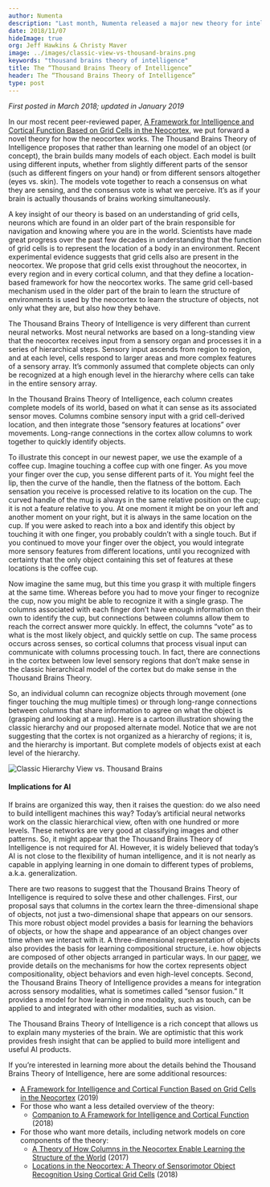 ```yaml
---
author: Numenta
description: "Last month, Numenta released a major new theory for intelligence and cortical computation, documenting the theory in a research paper and making it available on a preprint server while it undergoes peer-review. We also created a “companion piece” to the research paper. What’s a companion piece and why did we write it?  How did two non-neuroscientists write a paper about a neuroscience paper?  In this blog post, we’ll take you behind the scenes to show you how and why it happened."
date: 2018/11/07   
hideImage: true
org: Jeff Hawkins & Christy Maver
image: ../images/classic-view-vs-thousand-brains.png
keywords: "thousand brains theory of intelligence"
title: The “Thousand Brains Theory of Intelligence”
header: The “Thousand Brains Theory of Intelligence”
type: post
---
```


*First posted in March 2018; updated in January 2019*

In our most recent peer-reviewed paper, [A Framework for Intelligence and Cortical Function Based on Grid Cells in the Neocortex](/neuroscience-research/research-publications/papers/a-framework-for-intelligence-and-cortical-function-based-on-grid-cells-in-the-neocortex/), we put forward a novel theory for how the neocortex works. The Thousand Brains Theory of Intelligence proposes that rather than learning one model of an object (or concept), the brain builds many models of each object. Each model is built using different inputs, whether from slightly different parts of the sensor (such as different fingers on your hand) or from different sensors altogether (eyes vs. skin). The models vote together to reach a consensus on what they are sensing, and the consensus vote is what we perceive. It’s as if your brain is actually thousands of brains working simultaneously.

A key insight of our theory is based on an understanding of grid cells, neurons which are found in an older part of the brain responsible for navigation and knowing where you are in the world. Scientists have made great progress over the past few decades in understanding that the function of grid cells is to represent the location of a body in an environment. Recent experimental evidence suggests that grid cells also are present in the neocortex. We propose that grid cells exist throughout the neocortex, in every region and in every cortical column, and that they define a location-based framework for how the neocortex works. The same grid cell-based mechanism used in the older part of the brain to learn the structure of environments is used by the neocortex to learn the structure of objects, not only what they are, but also how they behave.

The Thousand Brains Theory of Intelligence is very different than current neural networks. Most neural networks are based on a long-standing view that the neocortex receives input from a sensory organ and processes it in a series of hierarchical steps. Sensory input ascends from region to region, and at each level, cells respond to larger areas and more complex features of a sensory array. It’s commonly assumed that complete objects can only be recognized at a high enough level in the hierarchy where cells can take in the entire sensory array.

In the Thousand Brains Theory of Intelligence, each column creates complete models of its world, based on what it can sense as its associated sensor moves. Columns combine sensory input with a grid cell-derived location, and then integrate those “sensory features at locations” over movements. Long-range connections in the cortex allow columns to work together to quickly identify objects.

To illustrate this concept in our newest paper, we use the example of a coffee cup. Imagine touching a coffee cup with one finger. As you move your finger over the cup, you sense different parts of it. You might feel the lip, then the curve of the handle, then the flatness of the bottom. Each sensation you receive is processed relative to its location on the cup. The curved handle of the mug is always in the same relative position on the cup; it is not a feature relative to you. At one moment it might be on your left and another moment on your right, but it is always in the same location on the cup. If you were asked to reach into a box and identify this object by touching it with one finger, you probably couldn’t with a single touch. But if you continued to move your finger over the object, you would integrate more sensory features from different locations, until you recognized with certainty that the only object containing this set of features at these locations is the coffee cup.

Now imagine the same mug, but this time you grasp it with multiple fingers at the same time. Whereas before you had to move your finger to recognize the cup, now you might be able to recognize it with a single grasp. The columns associated with each finger don’t have enough information on their own to identify the cup, but connections between columns allow them to reach the correct answer more quickly. In effect, the columns “vote” as to what is the most likely object, and quickly settle on cup.  The same process occurs across senses, so cortical columns that process visual input can communicate with columns processing touch. In fact, there are connections in the cortex between low level sensory regions that don’t make sense in the classic hierarchical model of the cortex but do make sense in the Thousand Brains Theory.

So, an individual column can recognize objects through movement (one finger touching the mug multiple times) or through long-range connections between columns that share information to agree on what the object is (grasping and looking at a mug). Here is a cartoon illustration showing the classic hierarchy and our proposed alternate model. Notice that we are not suggesting that the cortex is not organized as a hierarchy of regions; it is, and the hierarchy is important. But complete models of objects exist at each level of the hierarchy.

![Classic Hierarchy View vs. Thousand Brains](../images/classic-view-vs-thousand-brains.png)

#### Implications for AI

If brains are organized this way, then it raises the question: do we also need to build intelligent machines this way? Today’s artificial neural networks work on the classic hierarchical view, often with one hundred or more levels. These networks are very good at classifying images and other patterns. So, it might appear that the Thousand Brains Theory of Intelligence is not required for AI. However, it is widely believed that today’s AI is not close to the flexibility of human intelligence, and it is not nearly as capable in applying learning in one domain to different types of problems, a.k.a. generalization.

There are two reasons to suggest that the Thousand Brains Theory of Intelligence is required to solve these and other challenges. First, our proposal says that columns in the cortex learn the three-dimensional shape of objects, not just a two-dimensional shape that appears on our sensors. This more robust object model provides a basis for learning the behaviors of objects, or how the shape and appearance of an object changes over time when we interact with it. A three-dimensional representation of objects also provides the basis for learning compositional structure, i.e. how objects are composed of other objects arranged in particular ways. In our [paper](/neuroscience-research/research-publications/papers/a-framework-for-intelligence-and-cortical-function-based-on-grid-cells-in-the-neocortex/), we provide details on the mechanisms for how the cortex represents object compositionality, object behaviors and even high-level concepts. Second, the Thousand Brains Theory of Intelligence provides a means for integration across sensory modalities, what is sometimes called “sensor fusion.” It provides a model for how learning in one modality, such as touch, can be applied to and integrated with other modalities, such as vision.

The Thousand Brains Theory of Intelligence is a rich concept that allows us to explain many mysteries of the brain. We are optimistic that this work provides fresh insight that can be applied to build more intelligent and useful AI products.

If you’re interested in learning more about the details behind the Thousand Brains Theory of Intelligence, here are some additional resources:
*	[A Framework for Intelligence and Cortical Function Based on Grid Cells in the Neocortex](/neuroscience-research/research-publications/papers/a-framework-for-intelligence-and-cortical-function-based-on-grid-cells-in-the-neocortex/) (2019)
*	For those who want a less detailed overview of the theory:
    *	[Companion to A Framework for Intelligence and Cortical Function](/neuroscience-research/research-publications/papers/thousand-brains-theory-of-intelligence-companion-paper/) (2018)
*	For those who want more details, including network models on core components of the theory:
    *	[A Theory of How Columns in the Neocortex Enable Learning the Structure of the World](/neuroscience-research/research-publications/papers/a-theory-of-how-columns-in-the-neocortex-enable-learning-the-structure-of-the-world/) (2017)
    *	[Locations in the Neocortex: A Theory of Sensorimotor Object Recognition Using Cortical Grid Cells](/neuroscience-research/research-publications/papers/locations-in-the-neocortex-a-theory-of-sensorimotor-object-recognition-using-cortical-grid-cells/) (2018)
